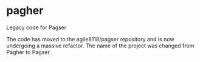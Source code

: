 # pagher
Legacy code for Pagser

The code has moved to the agile8118/pagser repository and is now undergoing a massive refactor. The name of the project was changed from Pagher to Pagser.
